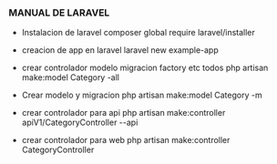 ### MANUAL DE LARAVEL ###

- Instalacion de laravel
composer global require laravel/installer
 
- creacion de app en laravel
laravel new example-app


- crear controlador modelo migracion factory etc todos
php artisan make:model  Category -all


- Crear modelo y migracion
php artisan make:model Category -m

- crear controlador para api
php artisan make:controller apiV1/CategoryController --api

- crear controlador para web
php artisan make:controller CategoryController


